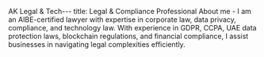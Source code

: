 AK Legal & Tech---
title: Legal & Compliance Professional
About me - I am an AIBE-certified lawyer with expertise in corporate law, data privacy, compliance, and technology law. With experience in GDPR, CCPA, UAE data protection laws, blockchain regulations, and financial compliance, I assist businesses in navigating legal complexities efficiently.

